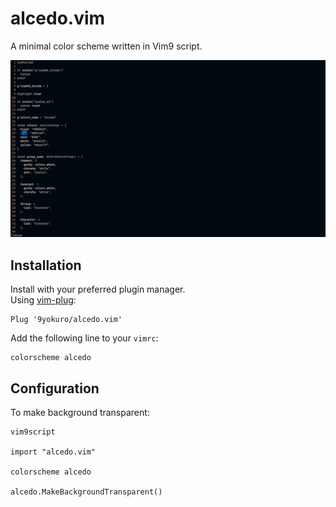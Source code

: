 # alcedo.vim
A minimal color scheme written in Vim9 script.

![dark](./images/alcedo_dark.png)

## Installation
Install with your preferred plugin manager.  
Using [vim-plug](https://github.com/junegunn/vim-plug):
```vim
Plug '9yokuro/alcedo.vim'
```
Add the following line to your `vimrc`:
```vim
colorscheme alcedo
```

## Configuration
To make background transparent:
```vim
vim9script

import "alcedo.vim"

colorscheme alcedo

alcedo.MakeBackgroundTransparent()
```
